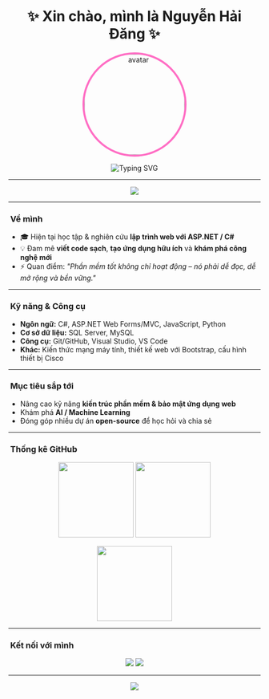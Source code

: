 <!-- Tiêu đề trung tâm cực nổi -->
<h1 align="center">✨ Xin chào, mình là Nguyễn Hải Đăng ✨</h1>

<!-- Avatar trung tâm với viền sống động -->
<p align="center">
  <img src="https://scontent.fhan4-1.fna.fbcdn.net/v/t39.30808-1/490345583_1227462919008147_5229747862288566394_n.jpg?stp=dst-jpg_s200x200_tt6&_nc_cat=105&ccb=1-7&_nc_sid=1d2534&_nc_ohc=3hhaDN24TVgQ7kNvwElyHcW&_nc_oc=AdnaZvffR5PoHpo9h92CIXtojbLVis9FIhFLMB4bty9cWeR-XDQ_htEqKXvhdOInp4Q&_nc_zt=24&_nc_ht=scontent.fhan4-1.fna&_nc_gid=bX8Qee-m7iMNoEeY6OMcbA&oh=00_AfUAqmzz-SAlooAwhPkTtpTMAUUonYw8ZxrdD-Yfy9TD7Q&oe=68AC2F38" width="200" style="border-radius:50%; border:4px solid #ff6ec4;" alt="avatar"/>
</p>

<p align="center">
  <img src="https://readme-typing-svg.herokuapp.com?font=Fira+Code&pause=1000&color=FF6EC4&center=true&vCenter=true&width=500&lines=Lập+trình+viên+trẻ+đam+mê+công+nghệ;Yêu+thích+ASP.NET+%2F+C%23+và+Web+Dev;Luôn+sẵn+sàng+học+hỏi+%26+chia+sẻ" alt="Typing SVG"/>
</p>

---

<p align="center">
  <img src="https://capsule-render.vercel.app/api?type=waving&color=gradient&height=120&section=header" />
</p>

---

### ​​​ Về mình
- 🎓 Hiện tại học tập & nghiên cứu **lập trình web với ASP.NET / C#**  
- 💡 Đam mê **viết code sạch**, **tạo ứng dụng hữu ích** và **khám phá công nghệ mới**  
- ⚡ Quan điểm: *"Phần mềm tốt không chỉ hoạt động – nó phải dễ đọc, dễ mở rộng và bền vững."*  

---

### ​ Kỹ năng & Công cụ
- **Ngôn ngữ:** C#, ASP.NET Web Forms/MVC, JavaScript, Python  
- **Cơ sở dữ liệu:** SQL Server, MySQL  
- **Công cụ:** Git/GitHub, Visual Studio, VS Code  
- **Khác:** Kiến thức mạng máy tính, thiết kế web với Bootstrap, cấu hình thiết bị Cisco  

---

### ​ Mục tiêu sắp tới
- Nâng cao kỹ năng **kiến trúc phần mềm & bảo mật ứng dụng web**  
- Khám phá **AI / Machine Learning**  
- Đóng góp nhiều dự án **open-source** để học hỏi và chia sẻ  

---

### ​ Thống kê GitHub
<p align="center">
  <img src="https://github-readme-stats.vercel.app/api?username=USERNAME_CỦA_BẠN&show_icons=true&theme=radical" height="150" />
  <img src="https://github-readme-streak-stats.herokuapp.com?user=USERNAME_CỦA_BẠN&theme=radical" height="150" />
</p>

<p align="center">
  <img src="https://github-readme-stats.vercel.app/api/top-langs/?username=USERNAME_CỦA_BẠN&layout=compact&theme=radical" height="150" />
</p>

---

### ​ Kết nối với mình
<p align="center">
  <a href="mailto:EMAIL_CỦA_BẠN"><img src="https://img.shields.io/badge/Email-D14836?style=for-the-badge&logo=gmail&logoColor=white"/></a>
  <a href="https://www.facebook.com/NHD15004?locale=vi_VN"><img src="https://img.shields.io/badge/Facebook-1877F2?style=for-the-badge&logo=facebook&logoColor=white"/></a>
</p>

---

<p align="center">
  <img src="https://capsule-render.vercel.app/api?type=waving&color=gradient&height=120&section=footer" />
</p>
